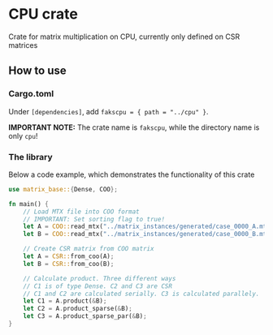 # CPU crate

Crate for matrix multiplication on CPU, currently only defined on CSR matrices

## How to use

### Cargo.toml
Under `[dependencies]`, add `fakscpu = { path = "../cpu" }`.

**IMPORTANT NOTE:** The crate name is `fakscpu`, while the directory name is only `cpu`!

### The library

Below a code example, which demonstrates the functionality of this crate

```rust
use matrix_base::{Dense, COO};

fn main() {
    // Load MTX file into COO format
    // IMPORTANT: Set sorting flag to true!
    let A = COO::read_mtx("../matrix_instances/generated/case_0000_A.mtx", true).expect("Failed reading file");
    let B = COO::read_mtx("../matrix_instances/generated/case_0000_B.mtx", true).expect("Failed reading file");

    // Create CSR matrix from COO matrix
    let A = CSR::from_coo(A);
    let B = CSR::from_coo(B);

    // Calculate product. Three different ways
    // C1 is of type Dense. C2 and C3 are CSR
    // C1 and C2 are calculated serially. C3 is calculated parallely.
    let C1 = A.product(&B);
    let C2 = A.product_sparse(&B);
    let C3 = A.product_sparse_par(&B);
}
```
